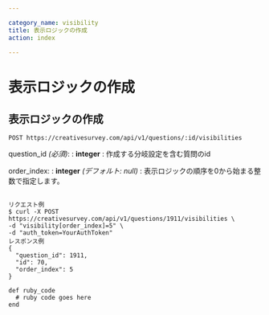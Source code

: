 ```yaml
---

category_name: visibility
title: 表示ロジックの作成
action: index

---
```


# 表示ロジックの作成

## 表示ロジックの作成

`POST https://creativesurvey.com/api/v1/questions/:id/visibilities`

question_id _(必須)_:
: __integer__
: 作成する分岐設定を含む質問のid

order_index:
: __integer__ _(デフォルト: null)_
: 表示ロジックの順序を0から始まる整数で指定します。

~~~

リクエスト例
$ curl -X POST https://creativesurvey.com/api/v1/questions/1911/visibilities \
-d "visibility[order_index]=5" \
-d "auth_token=YourAuthToken"
レスポンス例
{
  "question_id": 1911,
  "id": 70,
  "order_index": 5
}

~~~

~~~
def ruby_code
  # ruby code goes here
end
~~~

